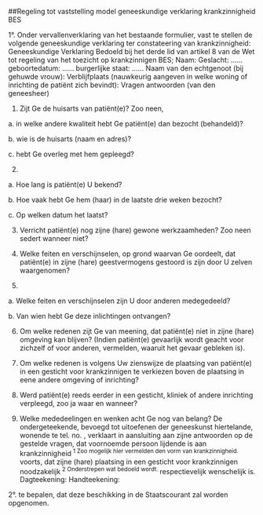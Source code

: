<meta http-equiv='Content-Type' content='text/html; charset=utf-8' />

##Regeling tot vaststelling model geneeskundige verklaring krankzinnigheid BES

1°. Onder vervallenverklaring van het bestaande formulier, vast te stellen de volgende geneeskundige verklaring ter constateering van krankzinnigheid: Geneeskundige Verklaring Bedoeld bij het derde lid van artikel 8 van de Wet tot regeling van het toezicht op krankzinnigen BES; Naam: Geslacht: ...... geboortedatum: ...... burgerlijke staat: ...... Naam van den echtgenoot (bij gehuwde vrouw): Verblijfplaats (nauwkeurig aangeven in welke woning of inrichting de patiënt zich bevindt): Vragen antwoorden (van den geneesheer) 

1. Zijt Ge de huisarts van patiënt(e)? Zoo neen, 

a. in welke andere kwaliteit hebt Ge patiënt(e) dan bezocht (behandeld)?  

b. wie is de huisarts (naam en adres)?  

c. hebt Ge overleg met hem gepleegd?    

2. 
a. Hoe lang is patiënt(e) U bekend?  

b. Hoe vaak hebt Ge hem (haar) in de laatste drie weken bezocht?  

c. Op welken datum het laatst?    

3. Verricht patiënt(e) nog zijne (hare) gewone werkzaamheden? Zoo neen sedert wanneer niet?  

4. Welke feiten en verschijnselen, op grond waarvan Ge oordeelt, dat patiënt(e) in zijne (hare) geestvermogens gestoord is zijn door U zelven waargenomen?  

5. 

a. Welke feiten en verschijnselen zijn U door anderen medegedeeld?  

b. Van wien hebt Ge deze inlichtingen ontvangen?    

6. Om welke redenen zijt Ge van meening, dat patiënt(e) niet in zijne (hare) omgeving kan blijven? (Indien patiënt(e) gevaarlijk wordt geacht voor zichzelf of voor anderen, vermelden, waaruit het gevaar gebleken is).  

7. Om welke redenen is volgens Uw zienswijze de plaatsing van patiënt(e) in een gesticht voor krankzinnigen te verkiezen boven de plaatsing in eene andere omgeving of inrichting?  

8. Werd patiënt(e) reeds eerder in een gesticht, kliniek of andere inrichting verpleegd, zoo ja waar en wanneer?  

9. Welke mededeelingen en wenken acht Ge nog van belang? De ondergeteekende, bevoegd tot uitoefenen der geneeskunst hiertelande, wonende te tel. no. , verklaart in aansluiting aan zijne antwoorden op de gestelde vragen, dat voornoemde persoon lijdende is aan krankzinnigheid<sup> 1 Zoo mogelijk hier vermelden den vorm van krankzinnigheid. </sup>  voorts, dat zijne (hare) plaatsing in een gesticht voor krankzinnigen noodzakelijk<sup> 2 Onderstrepen wat bedoeld wordt. </sup>respectievelijk wenschelijk is. Dagteekening: Handteekening:    

2°. te bepalen, dat deze beschikking in de Staatscourant zal worden opgenomen.      

